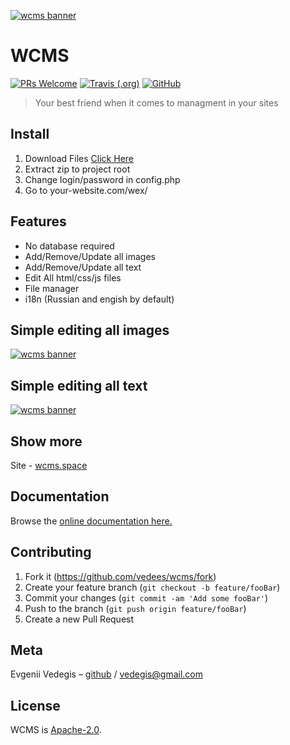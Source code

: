 [![wcms banner](https://vedees.ru/wcms/git_logo_wcms.png)](http://wcms.space.ru/)

# WCMS
[![PRs Welcome](https://img.shields.io/badge/PRs-welcome-brightgreen.svg)](http://makeapullrequest.com) [![Travis (.org)](https://img.shields.io/travis/vedees/wcms.svg?style=popout-square)](https://travis-ci.org/vedees/wcms) [![GitHub](https://img.shields.io/hexpm/l/plug.svg?style=popout-square)](https://github.com/vedees/wcms)

> Your best friend when it comes to managment in your sites



## Install
1. Download Files [Click Here](https://vedees.ru/wex/wcms.zip)
2. Extract zip to project root
3. Change login/password in config.php
4. Go to your-website.com/wex/

## Features
- No database required
- Add/Remove/Update all images
- Add/Remove/Update all text
- Edit All html/css/js files
- File manager
- i18n (Russian and engish by default)

## Simple editing all images
[![wcms banner](https://vedees.ru/wcms/img.jpg)](http://wcms.space.ru/)

## Simple editing all text
[![wcms banner](https://vedees.ru/wcms/text.jpg)](http://wcms.space.ru/)

## Show more
Site - [wcms.space](http://wcms.space/)

## Documentation
Browse the [online documentation here.](http://wcms.space)

## Contributing
1. Fork it (<https://github.com/vedees/wcms/fork>)
2. Create your feature branch (`git checkout -b feature/fooBar`)
3. Commit your changes (`git commit -am 'Add some fooBar'`)
4. Push to the branch (`git push origin feature/fooBar`)
5. Create a new Pull Request

## Meta
Evgenii Vedegis – [github](https://github.com/vedees) / vedegis@gmail.com

## License
WCMS is [Apache-2.0](./LICENSE).